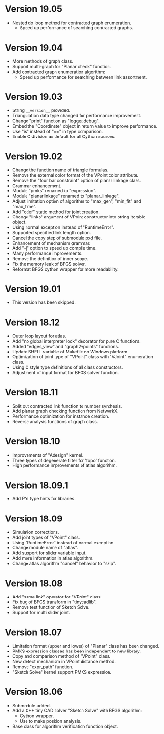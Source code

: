 Version 19.05
===

+ Nested do loop method for contracted graph enumeration.
    + Speed up performance of searching contracted graphs.

Version 19.04
===

+ More methods of graph class.
+ Support multi-graph for "Planar check" function.
+ Add contracted graph enumeration algorithm:
    + Speed up performance for searching between link assortment.

Version 19.03
===

+ String `__version__` provided.
+ Triangulation data type changed for performance improvement.
+ Change "print" function as "logger.debug".
+ Embed the "Coordinate" object in return value to improve performance.
+ Use "is" instead of "==" in type comparison.
+ Enable C division as default for all Cython sources.

Version 19.02
===

+ Change the function name of triangle formulas.
+ Remove the external color format of the VPoint color attribute.
+ Remove the "four bar constraint" option of planar linkage class.
+ Grammar enhancement.
+ Module "pmks" renamed to "expression".
+ Module "planarlinkage" renamed to "planar_linkage".
+ Adjust limitation option of algorithm to "max_gen", "min_fit" and "max_time".
+ Add "cdef" static method for joint creation.
+ Change "links" argument of VPoint constructor into string iterable object.
+ Using normal exception instead of "RuntimeError".
+ Supported specified link length option.
+ Cancel the copy step of submodule pxd file.
+ Enhancement of mechanism grammar.
+ Add "-j" option to speed up compile time.
+ Many performance improvements.
+ Remove the definition of inner scope.
+ Fix the memory leak of BFGS solver.
+ Reformat BFGS cython wrapper for more readability.

Version 19.01
===

+ This version has been skipped.

Version 18.12
===

+ Outer loop layout for atlas.
+ Add "no global interpreter lock" decorator for pure C functions.
+ Added "edges_view" and "graph2vpoints" functions.
+ Update SHELL variable of Makefile on Windows platform.
+ Optimization of joint type of "VPoint" class with "VJoint" enumeration class.
+ Using C style type definitions of all class constructors.
+ Adjustment of input format for BFGS solver function.

Version 18.11
===

+ Split out contracted link function to number synthesis.
+ Add planar graph checking function from NetworkX.
+ Performance optimization for instance creation.
+ Reverse analysis functions of graph class.

Version 18.10
===

+ Improvements of "Adesign" kernel.
+ Three types of degenerate filter for 'topo' function.
+ High performance improvements of atlas algorithm.

Version 18.09.1
===

+ Add PYI type hints for libraries.

Version 18.09
===

+ Simulation corrections.
+ Add joint types of "VPoint" class.
+ Using "RuntimeError" instead of normal exception.
+ Change module name of "atlas".
+ Add support for slider variable input.
+ Add more information in atlas algorithm.
+ Change atlas algorithm "cancel" behavior to "skip".

Version 18.08
===

+ Add "same link" operator for "VPoint" class.
+ Fix bug of BFGS transform in "tinycadlib".
+ Remove test function of Sketch Solve.
+ Support for multi slider joint.

Version 18.07
===

+ Limitation format (upper and lower) of "Planar" class has been changed.
+ PMKS expression classes has been independent to new library.
+ Copy and comparison method of "VPoint" class.
+ New detect mechanism in VPoint distance method.
+ Remove "expr_path" function.
+ "Sketch Solve" kernel support PMKS expression.

Version 18.06
===

+ Submodule added.
+ Add a C++ tiny CAD solver "Sketch Solve" with BFGS algorithm:
    + Cython wrapper.
    + Use to make position analysis.
+ Base class for algorithm verification function object.
